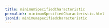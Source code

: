 ```yaml
---
title: minimumSpecifiedCharacteristic
permalink: minimumSpecifiedCharacteristic.html
jsonid: minimumspecifiedcharacteristic
---
```

